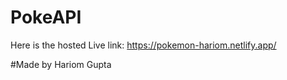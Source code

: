 # PokeAPI

Here is the hosted Live link: https://pokemon-hariom.netlify.app/

#Made by Hariom Gupta

